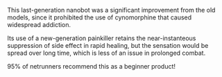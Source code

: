 This last-generation nanobot was a significant improvement from the old models, since it prohibited the use of cynomorphine that caused widespread addiction.

Its use of a new-generation painkiller retains the near-instanteous suppression of side effect in rapid healing, but the sensation would be spread over long time, which is less of an issue in prolonged combat.

95% of netrunners recommend this as a beginner product!
